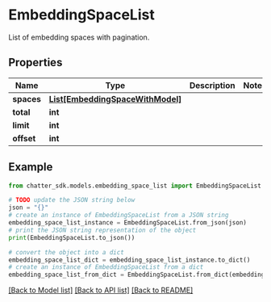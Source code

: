 # EmbeddingSpaceList

List of embedding spaces with pagination.

## Properties

Name | Type | Description | Notes
------------ | ------------- | ------------- | -------------
**spaces** | [**List[EmbeddingSpaceWithModel]**](EmbeddingSpaceWithModel.md) |  | 
**total** | **int** |  | 
**limit** | **int** |  | 
**offset** | **int** |  | 

## Example

```python
from chatter_sdk.models.embedding_space_list import EmbeddingSpaceList

# TODO update the JSON string below
json = "{}"
# create an instance of EmbeddingSpaceList from a JSON string
embedding_space_list_instance = EmbeddingSpaceList.from_json(json)
# print the JSON string representation of the object
print(EmbeddingSpaceList.to_json())

# convert the object into a dict
embedding_space_list_dict = embedding_space_list_instance.to_dict()
# create an instance of EmbeddingSpaceList from a dict
embedding_space_list_from_dict = EmbeddingSpaceList.from_dict(embedding_space_list_dict)
```
[[Back to Model list]](../README.md#documentation-for-models) [[Back to API list]](../README.md#documentation-for-api-endpoints) [[Back to README]](../README.md)


